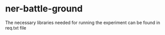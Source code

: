 # ner-battle-ground
The necessary libraries needed for running the experiment can be found in req.txt file